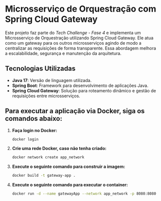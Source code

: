 #  Microsserviço de Orquestração com Spring Cloud Gateway

Este projeto faz parte do *Tech Challenge - Fase 4* e implementa um Microsserviço de Orquestração utilizando Spring Cloud Gateway. Ele atua como um gateway para os outros microsserviços agindo de modo a centralizar as requisições de forma transparente. Essa abordagem melhora a escalabilidade, segurança e manutenção da arquitetura.

## Tecnologias Utilizadas

- **Java 17**: Versão de linguagem utilizada.
- **Spring Boot**: Framework para desenvolvimento de aplicações Java.
- **Spring Cloud Gateway**:  Solução para roteamento dinâmico e gestão de requisições entre microsserviços.

## Para executar a aplicação via Docker, siga os comandos abaixo:

1. **Faça login no Docker:**
   ```bash
   docker login
    ```
2. **Crie uma rede Docker, caso não tenha criado:**
     ```bash
    docker network create app_network
    ```
3. **Execute o seguinte comando para construir a imagem:**
     ```bash
    docker build -t gateway-app .
    ```
4. **Execute o seguinte comando para executar o container:**
     ```bash
    docker run -d --name gatewayApp --network app_network -p 8080:8080 gateway-app
    ```